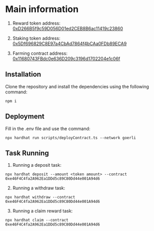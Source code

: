 # Main information
1. Reward token address: [0xD266B5f9c59D056D01ed2CEB8B6ac11419c23860](https://goerli.etherscan.io/address/0xD266B5f9c59D056D01ed2CEB8B6ac11419c23860)

2. Staking token address: [0x5Df696829C8E97a4CbAd7864f4bCAa0FDb89ECA9](https://goerli.etherscan.io/address/0x5df696829c8e97a4cbad7864f4bcaa0fdb89eca9#code)


3. Farming contract address: [0x11680743FBdc0e636D209c3196d1702204e1c06f](https://goerli.etherscan.io/address/0xe46F4C4fa2A962Ea1DDd5c89C80Dd44e001A94d6#readContract)


## Installation
Clone the repository and install the dependencies using the following command:
```
npm i
```

## Deployment
Fill in the .env file and use the command:
```
npx hardhat run scripts/deployContract.ts --network goerli
```

## Task Running
1. Running a deposit task: 
```
npx hardhat deposit --amount <token amount> --contract 0xe46F4C4fa2A962Ea1DDd5c89C80Dd44e001A94d6
```
2. Running a withdraw task:
```
npx hardhat withdraw --contract 0xe46F4C4fa2A962Ea1DDd5c89C80Dd44e001A94d6
```
3. Running a claim reward task:
```
npx hardhat claim --contract 0xe46F4C4fa2A962Ea1DDd5c89C80Dd44e001A94d6
```

